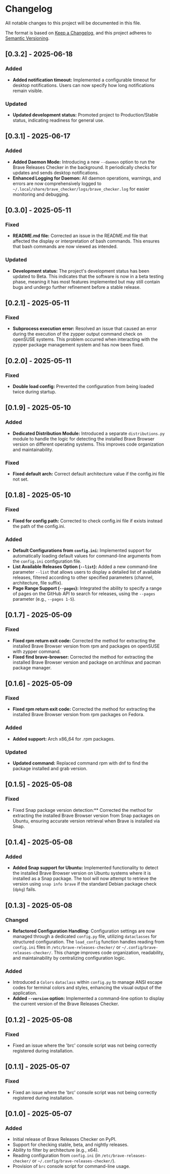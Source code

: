 # Changelog

All notable changes to this project will be documented in this file.

The format is based on [Keep a Changelog](https://keepachangelog.com/en/1.0.0/),
and this project adheres to [Semantic Versioning](https://semver.org/spec/v2.0.0.html).

## [0.3.2] - 2025-06-18
### Added
- **Added notification timeout:** Implemented a configurable timeout for desktop notifications. Users can now specify how long notifications remain visible.
### Updated
- **Updated development status:** Promoted project to Production/Stable status, indicating readiness for general use.

## [0.3.1] - 2025-06-17
### Added
- **Added Daemon Mode:** Introducing a new `--daemon` option to run the Brave Releases Checker in the background. It periodically checks for updates and sends desktop notifications.
- **Enhanced Logging for Daemon:** All daemon operations, warnings, and errors are now comprehensively logged to `~/.local/share/brave_checker/logs/brave_checker.log` for easier monitoring and debugging.

## [0.3.0] - 2025-05-11
### Fixed
- **README.md file:** Corrected an issue in the README.md file that affected the display or interpretation of bash commands. This ensures that bash commands are now viewed as intended.
### Updated
- **Development status:** The project's development status has been updated to Beta. This indicates that the software is now in a beta testing phase, meaning it has most features implemented but may still contain bugs and undergo further refinement before a stable release.

## [0.2.1] - 2025-05-11
### Fixed
- **Subprocess execution error:** Resolved an issue that caused an error during the execution of the zypper output command check on openSUSE systems. This problem occurred when interacting with the zypper package management system and has now been fixed.

## [0.2.0] - 2025-05-11
### Fixed
- **Double load config:** Prevented the configuration from being loaded twice during startup.

## [0.1.9] - 2025-05-10
### Added
- **Dedicated Distribution Module:** Introduced a separate `distributions.py` module to handle the logic for detecting the installed Brave Browser version on different operating systems. This improves code organization and maintainability.
### Fixed
- **Fixed default arch:** Correct default architecture value if the config.ini file not set.

## [0.1.8] - 2025-05-10
### Fixed
- **Fixed for config path:** Corrected to check config.ini file if exists instead the path of the config.ini.
### Added
- **Default Configurations from `config.ini`:** Implemented support for automatically loading default values for command-line arguments from the `config.ini` configuration file.
- **List Available Releases Option (`--list`):** Added a new command-line parameter `--list` that allows users to display a detailed list of available releases, filtered according to other specified parameters (channel, architecture, file suffix).
- **Page Range Support (`--pages`):** Integrated the ability to specify a range of pages on the GitHub API to search for releases, using the `--pages` parameter (e.g., `--pages 1-5`).

## [0.1.7] - 2025-05-09
### Fixed
- **Fixed rpm return exit code:** Corrected the method for extracting the installed Brave Browser version from rpm and packages on openSUSE with zypper command.
- **Fixed find brave-browser:**  Corrected the method for extracting the installed Brave Browser version and package on archlinux and pacman package manager. 

## [0.1.6] - 2025-05-09
### Fixed
- **Fixed rpm return exit code:** Corrected the method for extracting the installed Brave Browser version from rpm packages on Fedora.
### Added
- **Added support:** Arch x86_64 for .rpm packages.
### Updated
- **Updated command:** Replaced command rpm with dnf to find the package installed and grab version.

## [0.1.5] - 2025-05-08
### Fixed
- Fixed Snap package version detection:** Corrected the method for extracting the installed Brave Browser version from Snap packages on Ubuntu, ensuring accurate version retrieval when Brave is installed via Snap.

## [0.1.4] - 2025-05-08
### Added
- **Added Snap support for Ubuntu:** Implemented functionality to detect the installed Brave Browser version on Ubuntu systems where it is installed as a Snap package. The tool will now attempt to retrieve the version using `snap info brave` if the standard Debian package check (`dpkg`) fails.

## [0.1.3] - 2025-05-08
### Changed
- **Refactored Configuration Handling:** Configuration settings are now managed through a dedicated `config.py` file, utilizing `dataclasses` for structured configuration. The `load_config` function handles reading from `config.ini` files in `/etc/brave-releases-checker/` or `~/.config/brave-releases-checker/`. This change improves code organization, readability, and maintainability by centralizing configuration logic.

### Added
- Introduced a `Colors` `dataclass` within `config.py` to manage ANSI escape codes for terminal colors and styles, enhancing the visual output of the application.
- **Added `--version` option:** Implemented a command-line option to display the current version of the Brave Releases Checker.

## [0.1.2] - 2025-05-08
### Fixed
- Fixed an issue where the 'brc' console script was not being correctly registered during installation.

## [0.1.1] - 2025-05-07
### Fixed
- Fixed an issue where the 'brc' console script was not being correctly registered during installation.

## [0.1.0] - 2025-05-07
### Added
- Initial release of Brave Releases Checker on PyPI.
- Support for checking stable, beta, and nightly releases.
- Ability to filter by architecture (e.g., x64).
- Reading configuration from `config.ini` (in `/etc/brave-releases-checker/` or `~/.config/brave-releases-checker/`).
- Provision of `brc` console script for command-line usage.
